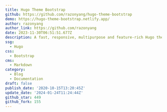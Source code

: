 ```yaml
---
title: Hugo Theme Bootstrap
github: https://github.com/razonyang/hugo-theme-bootstrap
demo: https://hugo-theme-bootstrap.netlify.app/
author: razonyang
author_link: https://github.com/razonyang
date: 2023-11-30T06:51:51.677Z
description: A fast, responsive, multipurpose and feature-rich Hugo theme.
ssg:
  - Hugo
css:
  - Bootstrap
cms:
  - Markdown
category:
  - Blog
  - Documentation
draft: false
publish_date: '2020-10-15T13:20:45Z'
update_date: '2024-01-24T11:24:44Z'
github_star: 449
github_fork: 155
---
```

